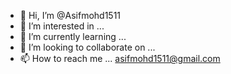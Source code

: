 - 👋 Hi, I’m @Asifmohd1511
- 👀 I’m interested in ...
- 🌱 I’m currently learning ...
- 💞️ I’m looking to collaborate on ...
- 📫 How to reach me ...
asifmohd1511@gmail.com
<!---
Asifmohd1511/Asifmohd1511 is a ✨ special ✨ repository because its `README.md` (this file) appears on your GitHub profile.
You can click the Preview link to take a look at your changes.
--->

